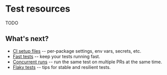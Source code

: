 # Test resources

TODO

## What's next?

- [CI setup files](ci-setup-files.md) -- per-package settings, env vars, secrets, etc.
- [Fast tests](fast-tests.md) -- keep your tests running fast.
- [Concurrent runs](concurrent-runs.md) -- run the same test on multiple PRs at the same time.
- [Flaky tests](flaky-tests.md) -- tips for stable and resilient tests.
